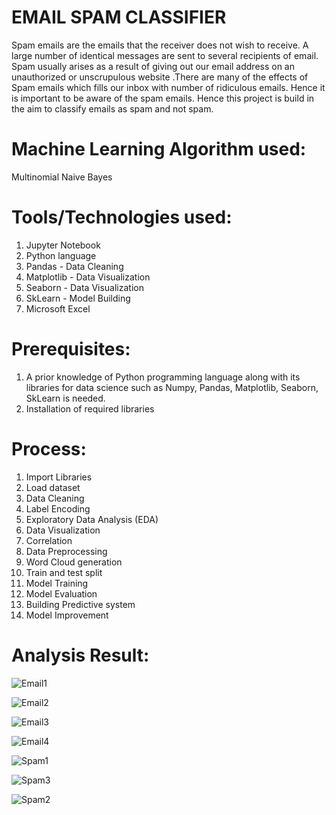 # EMAIL SPAM CLASSIFIER
Spam emails are the emails that the receiver does not wish to receive. A large number of identical messages are sent to several recipients of email. Spam  usually arises as a result of giving out our email address on an unauthorized or unscrupulous website .There are many of the effects of Spam emails which fills our inbox with number of ridiculous emails.  Hence it is important to be aware of the spam emails.  Hence this project is build in the aim to classify emails as spam and not spam.

# Machine Learning Algorithm used:
Multinomial Naive Bayes

# Tools/Technologies used:
1. Jupyter Notebook
2. Python language
3. Pandas - Data Cleaning
4. Matplotlib - Data Visualization
5. Seaborn - Data Visualization
6. SkLearn - Model Building
7. Microsoft Excel

# Prerequisites:
1. A prior knowledge of Python programming language along with its libraries for data science such as Numpy, Pandas, Matplotlib, Seaborn, SkLearn is needed.
2. Installation of required libraries

# Process:
1. Import Libraries
2. Load dataset
3. Data Cleaning
4. Label Encoding
5. Exploratory Data Analysis (EDA)
6. Data Visualization
7. Correlation
8. Data Preprocessing
9. Word Cloud generation
10. Train and test split
11. Model Training
12. Model Evaluation
13. Building Predictive system
14. Model Improvement

# Analysis Result:
![Email1](https://github.com/Navina-Murugadas/Email_Spam_Classifier_DS/assets/72821323/7447e577-cb2a-4368-aa9b-98be001c9af7)

![Email2](https://github.com/Navina-Murugadas/Email_Spam_Classifier_DS/assets/72821323/a1fe6d86-0ee5-4251-81f6-3594e1a34baa)

![Email3](https://github.com/Navina-Murugadas/Email_Spam_Classifier_DS/assets/72821323/74a13a83-4fc8-47b6-bf20-9a3d67d16862)

![Email4](https://github.com/Navina-Murugadas/Email_Spam_Classifier_DS/assets/72821323/bfcbd01a-8407-4fb3-8e61-1044970f6902)

![Spam1](https://github.com/Navina-Murugadas/Email_Spam_Classifier_DS/assets/72821323/df12c9e1-dde8-498b-b69e-4e331de15b26)

![Spam3](https://github.com/Navina-Murugadas/Email_Spam_Classifier_DS/assets/72821323/84161557-e255-4dac-b9dc-d5da6fed2931)

![Spam2](https://github.com/Navina-Murugadas/Email_Spam_Classifier_DS/assets/72821323/d27134a9-714c-4598-a929-7fceafd20025)










